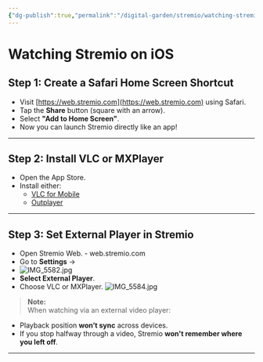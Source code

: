 ```yaml
---
{"dg-publish":true,"permalink":"/digital-garden/stremio/watching-stremio-on-i-os/","title":"Watching Stremio on iOS","tags":["stremio ios"]}
---
```



# Watching Stremio on iOS

## Step 1: Create a Safari Home Screen Shortcut
- Visit [https://web.stremio.com](https://web.stremio.com) using Safari.
- Tap the **Share** button (square with an arrow).
- Select **"Add to Home Screen"**.
- Now you can launch Stremio directly like an app!

---

## Step 2: Install VLC or MXPlayer
- Open the App Store.
- Install either:
  - [VLC for Mobile](https://apps.apple.com/app/vlc-for-mobile/id650377962)  
  - [Outplayer](https://apps.apple.com/us/app/outplayer/id1449923287)

---

## Step 3: Set External Player in Stremio
- Open Stremio Web. - web.stremio.com
- Go to **Settings** →
- ![IMG_5582.jpg](/img/user/Assets/IMG_5582.jpg)
- **Select External Player**.
- Choose VLC or MXPlayer.
![IMG_5584.jpg](/img/user/Assets/IMG_5584.jpg)
> **Note:**  
When watching via an external video player:
- Playback position **won’t sync** across devices.
- If you stop halfway through a video, Stremio **won't remember where you left off**.

---